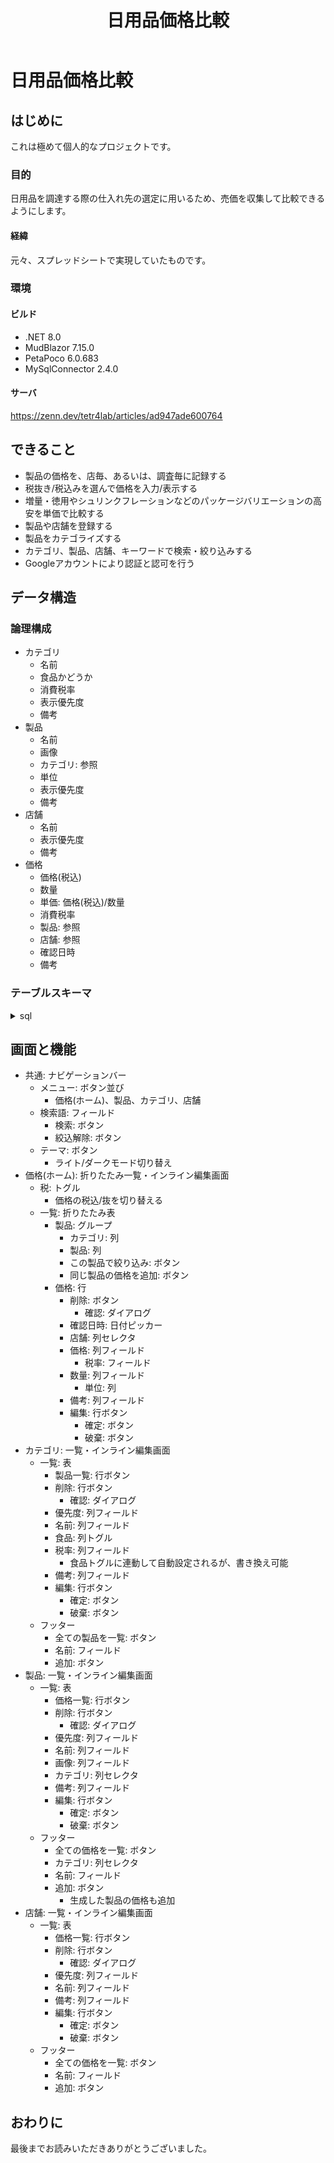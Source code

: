 ﻿---
title: 日用品価格比較
tags: Blazor ASP.NET MudBlazor PetaPoco MySQL MariaDB
---

# 日用品価格比較
## はじめに
これは極めて個人的なプロジェクトです。

### 目的
日用品を調達する際の仕入れ先の選定に用いるため、売価を収集して比較できるようにします。

#### 経緯
元々、スプレッドシートで実現していたものです。

### 環境
#### ビルド
- .NET 8.0
- MudBlazor 7.15.0
- PetaPoco 6.0.683
- MySqlConnector 2.4.0

#### サーバ

https://zenn.dev/tetr4lab/articles/ad947ade600764

## できること
- 製品の価格を、店毎、あるいは、調査毎に記録する
- 税抜き/税込みを選んで価格を入力/表示する
- 増量・徳用やシュリンクフレーションなどのパッケージバリエーションの高安を単価で比較する
- 製品や店舗を登録する
- 製品をカテゴライズする
- カテゴリ、製品、店舗、キーワードで検索・絞り込みする
- Googleアカウントにより認証と認可を行う

## データ構造
### 論理構成
- カテゴリ
  - 名前
  - 食品かどうか
  - 消費税率
  - 表示優先度
  - 備考
- 製品
  - 名前
  - 画像
  - カテゴリ: 参照
  - 単位
  - 表示優先度
  - 備考
- 店舗
  - 名前
  - 表示優先度
  - 備考
- 価格
  - 価格(税込)
  - 数量
  - 単価: 価格(税込)/数量
  - 消費税率
  - 製品: 参照
  - 店舗: 参照
  - 確認日時
  - 備考

### テーブルスキーマ

<details><summary>sql</summary>

```sql:MariaDB
DROP TABLE IF EXISTS `categories`;
CREATE TABLE `categories` (
  `id` bigint(20) NOT NULL AUTO_INCREMENT,
  `version` int(11) NOT NULL DEFAULT 0,
  `created` datetime NOT NULL DEFAULT current_timestamp(),
  `modified` datetime NOT NULL DEFAULT current_timestamp() ON UPDATE current_timestamp(),
  `name` varchar(255) NOT NULL,
  `is_food` bit(1) NOT NULL DEFAULT b'0',
  `tax_rate` float NOT NULL,
  `remarks` varchar(255) DEFAULT NULL,
  `priority` int(11) DEFAULT NULL,
  PRIMARY KEY (`id`),
  UNIQUE KEY `name` (`name`)
) ENGINE=InnoDB DEFAULT CHARSET=utf8mb4 COLLATE=utf8mb4_bin COMMENT='カテゴリ';
DELIMITER ;;
CREATE TRIGGER `version_check_before_update_on_categories` BEFORE UPDATE ON `categories` FOR EACH ROW begin
    if new.version <= old.version then
        signal SQLSTATE '45000'
        set MESSAGE_TEXT = 'Version mismatch detected.';
    end if;
END ;;
DELIMITER ;
DROP TABLE IF EXISTS `prices`;
CREATE TABLE `prices` (
  `id` bigint(20) NOT NULL AUTO_INCREMENT,
  `version` int(11) NOT NULL DEFAULT 0,
  `created` datetime NOT NULL DEFAULT current_timestamp(),
  `modified` datetime NOT NULL DEFAULT current_timestamp() ON UPDATE current_timestamp(),
  `price` float DEFAULT NULL COMMENT '価格(税込)',
  `quantity` float DEFAULT NULL COMMENT '数量',
  `tax_rate` float NOT NULL COMMENT '税率',
  `product_id` bigint(20) NOT NULL,
  `store_id` bigint(20) NOT NULL,
  `confirmed` datetime DEFAULT NULL COMMENT '確認日時',
  `remarks` varchar(255) DEFAULT NULL,
  PRIMARY KEY (`id`),
  KEY `fk_product_id_products_id` (`product_id`),
  KEY `fk_store_id_stores_id` (`store_id`),
  CONSTRAINT `fk_product_id_products_id` FOREIGN KEY (`product_id`) REFERENCES `products` (`id`),
  CONSTRAINT `fk_store_id_stores_id` FOREIGN KEY (`store_id`) REFERENCES `stores` (`id`)
) ENGINE=InnoDB DEFAULT CHARSET=utf8mb4 COLLATE=utf8mb4_bin COMMENT='価格';
DELIMITER ;;
CREATE TRIGGER `version_check_before_update_on_prices` BEFORE UPDATE ON `prices` FOR EACH ROW begin
    if new.version <= old.version then
        signal SQLSTATE '45000'
        set MESSAGE_TEXT = 'Version mismatch detected.';
    end if;
END ;;
DELIMITER ;
DROP TABLE IF EXISTS `products`;
CREATE TABLE `products` (
  `id` bigint(20) NOT NULL AUTO_INCREMENT,
  `version` int(11) NOT NULL DEFAULT 0,
  `created` datetime NOT NULL DEFAULT current_timestamp(),
  `modified` datetime NOT NULL DEFAULT current_timestamp() ON UPDATE current_timestamp(),
  `name` varchar(255) NOT NULL,
  `category_id` bigint(20) NOT NULL,
  `unit` varchar(50) DEFAULT NULL,
  `remarks` varchar(255) DEFAULT NULL,
  `priority` int(11) DEFAULT NULL,
  `image` LONGBLOB NULL DEFAULT NULL,
  PRIMARY KEY (`id`),
  UNIQUE KEY `name` (`name`),
  KEY `category_id` (`category_id`),
  CONSTRAINT `fk_category_id_categories_id` FOREIGN KEY (`category_id`) REFERENCES `categories` (`id`)
) ENGINE=InnoDB DEFAULT CHARSET=utf8mb4 COLLATE=utf8mb4_bin COMMENT='製品';
DELIMITER ;;
CREATE TRIGGER `version_check_before_update_on_products` BEFORE UPDATE ON `products` FOR EACH ROW begin
    if new.version <= old.version then
        signal SQLSTATE '45000'
        set MESSAGE_TEXT = 'Version mismatch detected.';
    end if;
END ;;
DELIMITER ;
DROP TABLE IF EXISTS `stores`;
CREATE TABLE `stores` (
  `id` bigint(20) NOT NULL AUTO_INCREMENT,
  `version` int(11) NOT NULL DEFAULT 0,
  `created` datetime NOT NULL DEFAULT current_timestamp(),
  `modefied` datetime NOT NULL DEFAULT current_timestamp() ON UPDATE current_timestamp(),
  `name` varchar(255) NOT NULL,
  `remarks` varchar(255) DEFAULT NULL,
  `priority` int(11) DEFAULT NULL,
  PRIMARY KEY (`id`),
  UNIQUE KEY `name` (`name`)
) ENGINE=InnoDB DEFAULT CHARSET=utf8mb4 COLLATE=utf8mb4_bin COMMENT='店舗';
DELIMITER ;;
CREATE TRIGGER `version_check_before_update_on_stores` BEFORE UPDATE ON `stores` FOR EACH ROW begin
    if new.version <= old.version then
        signal SQLSTATE '45000'
        set MESSAGE_TEXT = 'Version mismatch detected.';
    end if;
END ;;
DELIMITER ;
```

</details>

## 画面と機能
- 共通: ナビゲーションバー
  - メニュー: ボタン並び
    - 価格(ホーム)、製品、カテゴリ、店舗
  - 検索語: フィールド
    - 検索: ボタン
    - 絞込解除: ボタン
  - テーマ: ボタン
    - ライト/ダークモード切り替え
- 価格(ホーム): 折りたたみ一覧・インライン編集画面
  - 税: トグル
    - 価格の税込/抜を切り替える
  - 一覧: 折りたたみ表
    - 製品: グループ
      - カテゴリ: 列
      - 製品: 列
      - この製品で絞り込み: ボタン
      - 同じ製品の価格を追加: ボタン
    - 価格: 行
      - 削除: ボタン
        - 確認: ダイアログ
      - 確認日時: 日付ピッカー
      - 店舗: 列セレクタ
      - 価格: 列フィールド
        - 税率: フィールド
      - 数量: 列フィールド
        - 単位: 列
      - 備考: 列フィールド
      - 編集: 行ボタン
        - 確定: ボタン
        - 破棄: ボタン
- カテゴリ: 一覧・インライン編集画面
  - 一覧: 表
    - 製品一覧: 行ボタン
    - 削除: 行ボタン
      - 確認: ダイアログ
    - 優先度: 列フィールド
    - 名前: 列フィールド
    - 食品: 列トグル
    - 税率: 列フィールド
      - 食品トグルに連動して自動設定されるが、書き換え可能
    - 備考: 列フィールド
    - 編集: 行ボタン
      - 確定: ボタン
      - 破棄: ボタン
  - フッター
    - 全ての製品を一覧: ボタン
    - 名前: フィールド
    - 追加: ボタン
- 製品: 一覧・インライン編集画面
  - 一覧: 表
    - 価格一覧: 行ボタン
    - 削除: 行ボタン
      - 確認: ダイアログ
    - 優先度: 列フィールド
    - 名前: 列フィールド
    - 画像: 列フィールド
    - カテゴリ: 列セレクタ
    - 備考: 列フィールド
    - 編集: 行ボタン
      - 確定: ボタン
      - 破棄: ボタン
  - フッター
    - 全ての価格を一覧: ボタン
    - カテゴリ: 列セレクタ
    - 名前: フィールド
    - 追加: ボタン
      - 生成した製品の価格も追加
- 店舗: 一覧・インライン編集画面
  - 一覧: 表
    - 価格一覧: 行ボタン
    - 削除: 行ボタン
      - 確認: ダイアログ
    - 優先度: 列フィールド
    - 名前: 列フィールド
    - 備考: 列フィールド
    - 編集: 行ボタン
      - 確定: ボタン
      - 破棄: ボタン
  - フッター
    - 全ての価格を一覧: ボタン
    - 名前: フィールド
    - 追加: ボタン

## おわりに
最後までお読みいただきありがとうございました。
